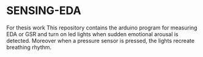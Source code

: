 # SENSING-EDA
For thesis work
This repository contains the arduino program for measuring EDA or GSR and 
turn on led lights when sudden emotional arousal is detected.
Moreover when a pressure sensor is pressed, the lights
recreate breathing rhythm.
